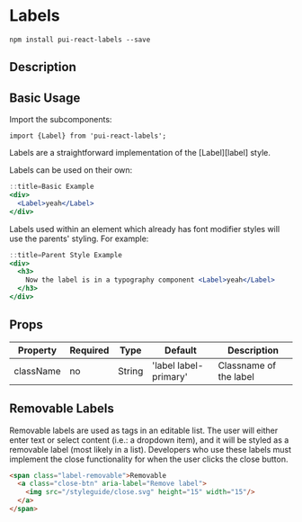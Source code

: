 # Labels

`npm install pui-react-labels --save`

## Description

## Basic Usage

Import the subcomponents:

```
import {Label} from 'pui-react-labels';
```

Labels are a straightforward implementation of the [Label][label] style.

Labels can be used on their own:

```jsx
::title=Basic Example
<div>
  <Label>yeah</Label>
</div>
```

Labels used within an element which already has font modifier styles will use
the parents' styling. For example:

```jsx
::title=Parent Style Example
<div>
  <h3>
    Now the label is in a typography component <Label>yeah</Label>
  </h3>
</div>
```

## Props

Property | Required | Type | Default | Description
---------|----------|------|---------|------------
className | no | String | 'label label-primary' | Classname of the label

## Removable Labels

Removable labels are used as tags in an editable list. The user will either enter text or select content (i.e.: a dropdown item), and it will be styled as a removable label (most likely in a list). Developers who use these labels must implement the close functionality for when the user clicks the close button.

```html
<span class="label-removable">Removable
  <a class="close-btn" aria-label="Remove label">
    <img src="/styleguide/close.svg" height="15" width="15"/>
  </a>
</span>
```